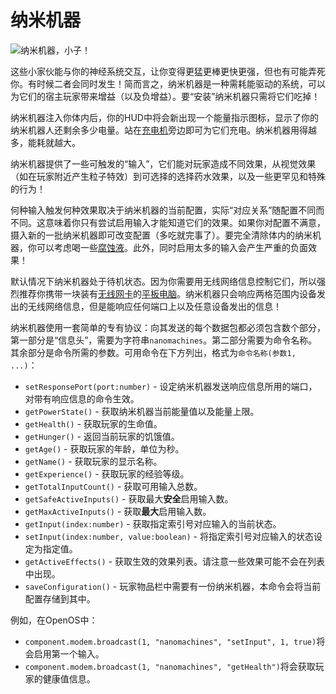 # 纳米机器

![纳米机器，小子！](oredict:oc:nanomachines)

这些小家伙能与你的神经系统交互，让你变得更猛更棒更快更强，但也有可能弄死你。有时候二者会同时发生！简而言之，纳米机器是一种需耗能驱动的系统，可以为它们的宿主玩家带来增益（以及负增益）。要“安装”纳米机器只需将它们吃掉！

纳米机器注入你体内后，你的HUD中将会新出现一个能量指示图标，显示了你的纳米机器人还剩余多少电量。站在[充电机](../block/charger.md)旁边即可为它们充电。纳米机器用得越多，能耗就越大。

纳米机器提供了一些可触发的“输入”，它们能对玩家造成不同效果，从视觉效果（如在玩家附近产生粒子特效）到可选择的选择药水效果，以及一些更罕见和特殊的行为！

何种输入触发何种效果取决于纳米机器的当前配置，实际“对应关系”随配置不同而不同。这意味着你只有尝试启用输入才能知道它们的效果。如果你对配置不满意，摄入新的一批纳米机器即可改变配置（多吃就完事了）。要完全清除体内的纳米机器，你可以考虑喝一些[腐蚀液](acid.md)。此外，同时启用太多的输入会产生严重的负面效果！

默认情况下纳米机器处于待机状态。因为你需要用无线网络信息控制它们，所以强烈推荐你携带一块装有[无线网卡](wlanCard1.md)的[平板电脑](tablet.md)。纳米机器只会响应两格范围内设备发出的无线网络信息，但是能响应任何端口上以及任意设备发出的信息！

纳米机器使用一套简单的专有协议：向其发送的每个数据包都必须包含数个部分，第一部分是“信息头”，需要为字符串`nanomachines`。第二部分需要为命令名称。其余部分是命令所需的参数。可用命令在下方列出，格式为`命令名称(参数1, ...)`：

- `setResponsePort(port:number)` - 设定纳米机器发送响应信息所用的端口，对带有响应信息的命令生效。
- `getPowerState()` - 获取纳米机器当前能量值以及能量上限。
- `getHealth()` - 获取玩家的生命值。
- `getHunger()` - 返回当前玩家的饥饿值。
- `getAge()` - 获取玩家的年龄，单位为秒。
- `getName()` - 获取玩家的显示名称。
- `getExperience()` - 获取玩家的经验等级。
- `getTotalInputCount()` -  获取可用输入总数。
- `getSafeActiveInputs()` - 获取最大**安全**启用输入数。
- `getMaxActiveInputs()` - 获取**最大**启用输入数。
- `getInput(index:number)` - 获取指定索引号对应输入的当前状态。
- `setInput(index:number, value:boolean)` - 将指定索引号对应输入的状态设定为指定值。
- `getActiveEffects()` - 获取生效的效果列表。请注意一些效果可能不会在列表中出现。
- `saveConfiguration()` - 玩家物品栏中需要有一份纳米机器，本命令会将当前配置存储到其中。

例如，在OpenOS中：
- `component.modem.broadcast(1, "nanomachines", "setInput", 1, true)`将会启用第一个输入。
- `component.modem.broadcast(1, "nanomachines", "getHealth")`将会获取玩家的健康值信息。
